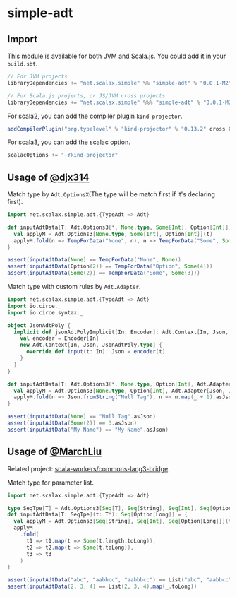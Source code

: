 # simple-adt

## Import
This module is available for both JVM and Scala.js. You could add it in your `build.sbt`.
``` sbt
// For JVM projects
libraryDependencies += "net.scalax.simple" %% "simple-adt" % "0.0.1-M2"
```
``` sbt
// For Scala.js projects, or JS/JVM cross projects
libraryDependencies += "net.scalax.simple" %%% "simple-adt" % "0.0.1-M2"
```
For scala2, you can add the compiler plugin `kind-projector`.
``` sbt
addCompilerPlugin("org.typelevel" % "kind-projector" % "0.13.2" cross CrossVersion.full)
```
For scala3, you can add the scalac option.
``` sbt
scalacOptions += "-Ykind-projector"
```

## Usage of [@djx314](https://github.com/djx314)
Match type by `Adt.OptionsX`(The type will be match first if it's declaring first).
``` scala
import net.scalax.simple.adt.{TypeAdt => Adt}

def inputAdtData[T: Adt.Options3[*, None.type, Some[Int], Option[Int]]](t: T): TempForData = {
  val applyM = Adt.Options3[None.type, Some[Int], Option[Int]](t)
  applyM.fold(n => TempForData("None", n), n => TempForData("Some", Some(n.get + 1)), n => TempForData("Option", n.map(_ + 2)))
}

assert(inputAdtData(None) == TempForData("None", None))
assert(inputAdtData(Option(2)) == TempForData("Option", Some(4)))
assert(inputAdtData(Some(2)) == TempForData("Some", Some(3)))
```

Match type with custom rules by `Adt.Adapter`.
``` scala
import net.scalax.simple.adt.{TypeAdt => Adt}
import io.circe._
import io.circe.syntax._

object JsonAdtPoly {
  implicit def jsonAdtPolyImplicit[In: Encoder]: Adt.Context[In, Json, JsonAdtPoly.type] = {
    val encoder = Encoder[In]
    new Adt.Context[In, Json, JsonAdtPoly.type] {
      override def input(t: In): Json = encoder(t)
    }
  }
}

def inputAdtData[T: Adt.Options3[*, None.type, Option[Int], Adt.Adapter[Json, JsonAdtPoly.type]]](t: T): Json = {
  val applyM = Adt.Options3[None.type, Option[Int], Adt.Adapter[Json, JsonAdtPoly.type]](t)
  applyM.fold(n => Json.fromString("Null Tag"), n => n.map(_ + 1).asJson, n => n.value)
}

assert(inputAdtData(None) == "Null Tag".asJson)
assert(inputAdtData(Some(2)) == 3.asJson)
assert(inputAdtData("My Name") == "My Name".asJson)
```

## Usage of [@MarchLiu](https://marchliu.github.io/)
Related project: [scala-workers/commons-lang3-bridge](https://github.com/scala-workers/commons-lang3-bridge)

Match type for parameter list.
``` scala
import net.scalax.simple.adt.{TypeAdt => Adt}

type SeqTpe[T] = Adt.Options3[Seq[T], Seq[String], Seq[Int], Seq[Option[Long]]]
def inputAdtData[T: SeqTpe](t: T*): Seq[Option[Long]] = {
  val applyM = Adt.Options3[Seq[String], Seq[Int], Seq[Option[Long]]](t)
  applyM
    .fold(
      t1 => t1.map(t => Some(t.length.toLong)),
      t2 => t2.map(t => Some(t.toLong)),
      t3 => t3
    )
}

assert(inputAdtData("abc", "aabbcc", "aabbbcc") == List("abc", "aabbcc", "aabbbcc").map(t => Some(t.length.toLong)))
assert(inputAdtData(2, 3, 4) == List(2, 3, 4).map(_.toLong))
```
